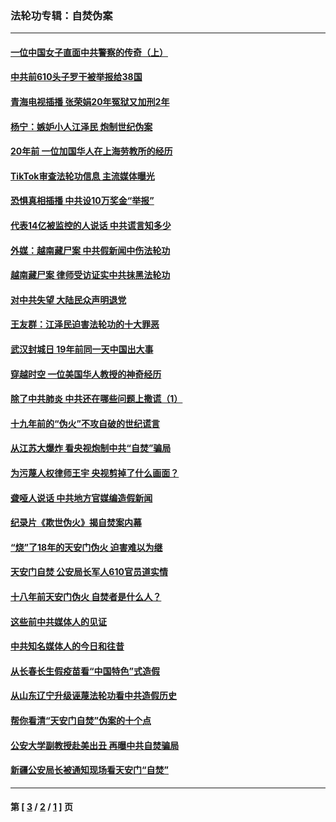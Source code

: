 ### 法轮功专辑：自焚伪案
---
#### [一位中国女子直面中共警察的传奇（上）](../../pages/nf5562/n12985072.md?05310430) 
#### [中共前610头子罗干被举报给38国](../../pages/nf5562/n12975419.md?05310430) 
#### [青海电视插播 张荣娟20年冤狱又加刑2年](../../pages/nf5562/n12738166.md?05310430) 
#### [杨宁：嫉妒小人江泽民 炮制世纪伪案](../../pages/nf5562/n12724108.md?05310430) 
#### [20年前 一位加国华人在上海劳教所的经历](../../pages/nf5562/n12707932.md?05310430) 
#### [TikTok审查法轮功信息 主流媒体曝光](../../pages/nf5562/n12362336.md?05310430) 
#### [恐惧真相插播 中共设10万奖金“举报”](../../pages/nf5562/n12306396.md?05310430) 
#### [代表14亿被监控的人说话 中共谎言知多少](../../pages/nf5562/n12297484.md?05310430) 
#### [外媒：越南藏尸案 中共假新闻中伤法轮功](../../pages/nf5562/n12264411.md?05310430) 
#### [越南藏尸案 律师受访证实中共抹黑法轮功](../../pages/nf5562/n12261878.md?05310430) 
#### [对中共失望 大陆民众声明退党](../../pages/nf5562/n12187315.md?05310430) 
#### [王友群：江泽民迫害法轮功的十大罪恶](../../pages/nf5562/n12169074.md?05310430) 
#### [武汉封城日 19年前同一天中国出大事](../../pages/nf5562/n12150901.md?05310430) 
#### [穿越时空  一位美国华人教授的神奇经历](../../pages/nf5562/n12097460.md?05310430) 
#### [除了中共肺炎 中共还在哪些问题上撒谎（1）](../../pages/nf5562/n11955770.md?05310430) 
#### [十九年前的“伪火”不攻自破的世纪谎言](../../pages/nf5562/n11813238.md?05310430) 
#### [从江苏大爆炸 看央视炮制中共“自焚”骗局](../../pages/nf5562/n11140275.md?05310430) 
#### [为污蔑人权律师王宇 央视剪掉了什么画面？](../../pages/nf5562/n11130142.md?05310430) 
#### [聋哑人说话 中共地方官媒编造假新闻](../../pages/nf5562/n11006067.md?05310430) 
#### [纪录片《欺世伪火》揭自焚案内幕](../../pages/nf5562/n11002664.md?05310430) 
#### [“烧”了18年的天安门伪火 迫害难以为继](../../pages/nf5562/n10996660.md?05310430) 
#### [天安门自焚 公安局长军人610官员道实情](../../pages/nf5562/n10997098.md?05310430) 
#### [十八年前天安门伪火 自焚者是什么人？](../../pages/nf5562/n10996556.md?05310430) 
#### [这些前中共媒体人的见证](../../pages/nf5562/n10845276.md?05310430) 
#### [中共知名媒体人的今日和往昔](../../pages/nf5562/n10843569.md?05310430) 
#### [从长春长生假疫苗看“中国特色”式造假](../../pages/nf5562/n10684053.md?05310430) 
#### [从山东辽宁升级诬蔑法轮功看中共造假历史](../../pages/nf5562/n10668272.md?05310430) 
#### [帮你看清“天安门自焚”伪案的十个点](../../pages/nf5562/n10554707.md?05310430) 
#### [公安大学副教授赴美出丑 再曝中共自焚骗局](../../pages/nf5562/n10558434.md?05310430) 
#### [新疆公安局长被通知现场看天安门“自焚”](../../pages/nf5562/n10449978.md?05310430) 

---
#### 第 [ [3](./3.md?05310430) / [2](./2.md?05310430) / [1](./1.md?05310430) ] 页
